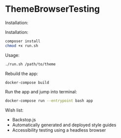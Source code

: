 # ThemeBrowserTesting

Installation:

Installation:

```bash
composer install
chmod +x run.sh
```

Usage:

```bash
./run.sh /path/to/theme
```

Rebuild the app:

```bash
docker-compose build
```

Run the app and jump into terminal:

```bash
docker-compose run --entrypoint bash app
```

Wish list:

- Backstop.js
- Automatically generated and deployed style guides
- Accessibility testing using a headless browser